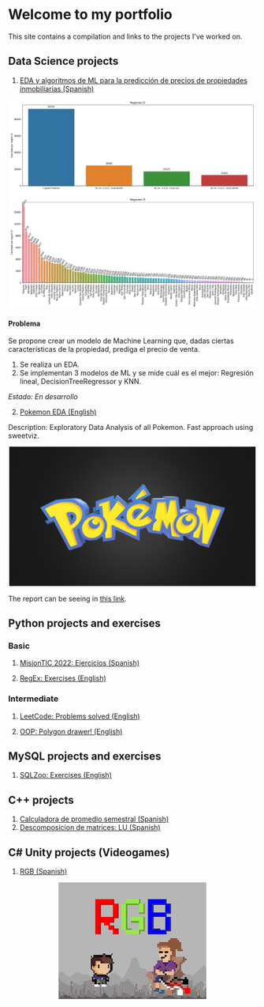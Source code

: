 # Welcome to my portfolio

This site contains a compilation and links to the projects I've worked on.


## Data Science projects
1. [EDA y algoritmos de ML para la predicción de precios de propiedades inmobiliarias (Spanish)](https://github.com/DiegoGuisasola/data-science/tree/main/properati/argentina)

<p align="center">
  <img src="/images/cantidad_por_regiones.png" alt="drawing" width="500"/>
</p>

#### Problema
Se propone crear un modelo de Machine Learning que, dadas ciertas características de la propiedad, prediga el precio de venta.

1. Se realiza un EDA.
2. Se implementan 3 modelos de ML y se mide cuál es el mejor: Regresión lineal, DecisionTreeRegressor y KNN.

*Estado: En desarrollo*


2. [Pokemon EDA (English)](https://github.com/DiegoGuisasola/pokemon)

Description: Exploratory Data Analysis of all Pokemon. Fast approach using sweetviz.

<p align="center">
  <img src="/images/pokemon.jpeg" alt="drawing" width="500"/>
</p>

The report can be seeing in [this link](https://raw.githack.com/DiegoGuisasola/pokemon/main/analyze.html).

## Python projects and exercises

### Basic

1. [MisionTIC 2022: Ejercicios (Spanish)](https://github.com/DiegoGuisasola/python_practice_basic_1/tree/master/mintic)

2. [RegEx: Exercises (English)](https://github.com/DiegoGuisasola/python_practice_basic_1/tree/master/re)

### Intermediate

1. [LeetCode: Problems solved (English)](https://github.com/DiegoGuisasola/python_practice_basic_1/tree/master/leetcode)

2. [OOP: Polygon drawer! (English)](https://github.com/DiegoGuisasola/polygon-drawer)


## MySQL projects and exercises

1. [SQLZoo: Exercises (English)](https://github.com/DiegoGuisasola/sql_practice)

## C++ projects

1. [Calculadora de promedio semestral (Spanish)](https://github.com/DiegoGuisasola/cpp_practice/tree/main/calculadora_promedio_semestral)
2. [Descomposicion de matrices: LU (Spanish)](https://github.com/DiegoGuisasola/cpp_practice/tree/main/matrix_decomposition)

## C# Unity projects (Videogames)

1. [RGB (Spanish)](https://nexocol.itch.io/rgb)

<p align="center">
  <img src="/images/rgb.png" />
</p>

